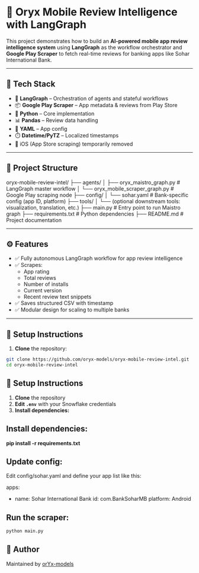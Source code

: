 # 📱 Oryx Mobile Review Intelligence with LangGraph

This project demonstrates how to build an **AI-powered mobile app review intelligence system** using **LangGraph** as the workflow orchestrator and **Google Play Scraper** to fetch real-time reviews for banking apps like Sohar International Bank.

---

## 🧠 Tech Stack

- 🧩 **LangGraph** – Orchestration of agents and stateful workflows  
- 📦 **Google Play Scraper** – App metadata & reviews from Play Store  
- 🐍 **Python** – Core implementation  
- 📊 **Pandas** – Review data handling  
- 📁 **YAML** – App config  
- ⏱️ **Datetime/PyTZ** – Localized timestamps  
- 🚫 iOS (App Store scraping) temporarily removed  

---

## 📁 Project Structure

oryx-mobile-review-intel/
├── agents/
│ ├── oryx_maistro_graph.py # LangGraph master workflow
│ └── oryx_mobile_scraper_graph.py # Google Play scraping node
├── config/
│ └── sohar.yaml # Bank-specific config (app ID, platform)
├── tools/
│ └── (optional downstream tools: visualization, translation, etc.)
├── main.py # Entry point to run Maistro graph
├── requirements.txt # Python dependencies
├── README.md # Project documentation


---

## ⚙️ Features

- ✅ Fully autonomous LangGraph workflow for app review intelligence  
- ✅ Scrapes:
  - App rating  
  - Total reviews  
  - Number of installs  
  - Current version  
  - Recent review text snippets  
- ✅ Saves structured CSV with timestamp  
- ✅ Modular design for scaling to multiple banks

---

## 🔧 Setup Instructions

1. **Clone** the repository:

```bash
git clone https://github.com/oryx-models/oryx-mobile-review-intel.git
cd oryx-mobile-review-intel
```

## 🔧 Setup Instructions

1. **Clone** the repository  
2. **Edit `.env`** with your Snowflake credentials  
3. **Install dependencies:**

## Install dependencies:

**pip install -r requirements.txt**


## Update config:

Edit config/sohar.yaml and define your app list like this:

apps:
  - name: Sohar International Bank
    id: com.BankSoharMB
    platform: Android


## Run the scraper:

```bash
python main.py
```

## 👤 Author

Maintained by [orYx-models](https://github.com/orYx-models)
